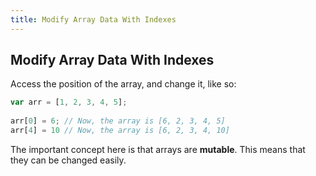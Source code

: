 ```yaml
---
title: Modify Array Data With Indexes
---
```

## Modify Array Data With Indexes

<!-- The article goes here, in GitHub-flavored Markdown. Feel free to add YouTube videos, images, and CodePen/JSBin embeds  -->
Access the position of the array, and change it, like so:

```javascript
var arr = [1, 2, 3, 4, 5];
    
arr[0] = 6; // Now, the array is [6, 2, 3, 4, 5]
arr[4] = 10 // Now, the array is [6, 2, 3, 4, 10]
```

The important concept here is that arrays are **mutable**. This means that they can be changed easily.
